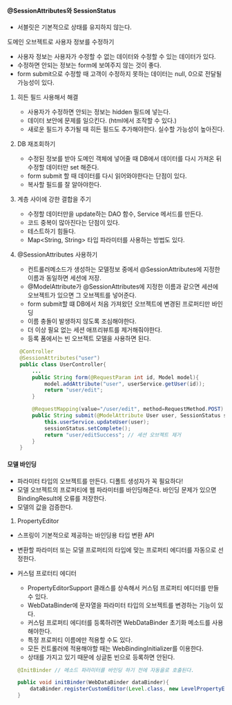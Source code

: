 #### @SessionAttributes와 SessionStatus

- 서블릿은 기본적으로 상태를 유지하지 않는다. 

도메인 오브젝트로 사용자 정보를 수정하기

- 사용자 정보는 사용자가 수정할 수 없는 데이터와 수정할 수 있는 데이터가 있다.
- 수정하면 안되는 정보는 form에 보여주지 않는 것이 좋다.
- form submit으로 수정할 때 고객이 수정하지 못하는 데이터는 null, 0으로 전달될 가능성이 있다. 

1. 히든 필드 사용해서 해결
    - 사용자가 수정하면 안되는 정보는 hidden 필드에 넣는다.
    - 데이터 보안에 문제를 일으킨다. (html에서 조작할 수 있다.)
    - 새로운 필드가 추가될 때 히든 필드도 추가해야한다. 실수할 가능성이 높아진다.

2. DB 재조회하기
    - 수정된 정보를 받아 도메인 객체에 넣어줄 때 DB에서 데이터를 다시 가져온 뒤 수정할 데이터만 set 해준다.
    - form submit 할 때 데이터를 다시 읽어와야한다는 단점이 있다.
    - 복사할 필드를 잘 알아야한다.

3. 계층 사이에 강한 결합을 주기
    - 수정할 데이터만을 update하는 DAO 함수, Service 메서드를 만든다.
    - 코드 중복이 많아진다는 단점이 있다.
    - 테스트하기 힘들다.
    - Map<String, String> 타입 파라미터를 사용하는 방법도 있다.

4. @SessionAttributes 사용하기
    - 컨트롤러메소드가 생성하는 모델정보 중에서 @SessionAttributes에 지정한 이름과 동일하면 세션에 저장.
    - @ModelAttribute가 @SessionAttributes에 지정한 이름과 같으면 세션에 오브젝트가 있으면 그 오브젝트를 넣어준다.
    - form submit할 떄 DB에서 처음 가져왔던 오브젝트에 변경된 프로퍼티만 바인딩
    - 이름 충돌이 발생하지 않도록 조심해야한다.
    - 더 이상 필요 없는 세션 애프리뷰트를 제거해줘야한다.
    - 등록 폼에서는 빈 오브젝트 모델을 사용하면 된다.

```java
    @Controller
    @SessionAttributes("user")
    public class UserController{
        ...
        public String form(@RequestParam int id, Model model){
            model.addAttribute("user", userService.getUser(id));
            return "user/edit";
        }

        @RequestMapping(value="/user/edit", method=RequestMethod.POST)
        public String submit(@ModelAttribute User user, SessionStatus sessionStatus){
            this.userService.updateUser(user);
            sessionStatus.setComplete();
            return "user/editSuccess"; // 세션 오브젝트 제거
        }
    }
```

#### 모델 바인딩

- 파라미터 타입의 오브젝트를 만든다. 디폴트 생성자가 꼭 필요하다!
- 모델 오브젝트의 프로퍼티에 웹 파라미터를 바인딩해준다. 바인딩 문제가 있으면  BindingResult에 오류를 저장한다.
- 모델의 값을 검증한다.

1. PropertyEditor

- 스프링이 기본적으로 제공하는 바인딩용 타입 변환 API
- 변환할 파라미터 또는 모델 프로퍼티의 타입에 맞는 프로퍼티 에디터를 자동으로 선정한다.
- 커스텀 프로터티 에디터
    - PropertyEditorSupport 클래스를 상속해서 커스텀 프로퍼티 에디터를 만들 수 있다.
    - WebDataBinder에 문자열을 파라미터 타입의 오브젝트를 변경하는 기능이 있다.
    - 커스텀 프로퍼티 에디터를 등록하려면 WebDataBinder 초기화 메소드를 사용해야한다.
    - 특정 프로퍼티 이름에만 적용할 수도 있다.
    - 모든 컨트롤러에 적용해야할 때는 WebBindingInitializer를 이용한다.
    - 상태를 가지고 있기 때문에 싱글톤 빈으로 등록하면 안된다.

    ``` java
    @InitBinder // 메소드 파라미터를 바인딩 하기 전에 자동을로 호출된다.

    public void initBinder(WebDataBinder dataBinder){
        dataBinder.registerCustomEditor(Level.class, new LevelPropertyEditor());
    }
    ```
